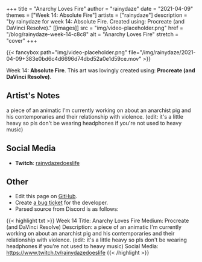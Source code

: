 +++
title =       "Anarchy Loves Fire"
author =      "rainydaze"
date =        "2021-04-09"
themes =      ["Week 14: Absolute Fire"]
artists =     ["rainydaze"]
description = "by rainydaze for week 14: Absolute Fire. Created using: Procreate (and DaVinci Resolve)."
[[images]]
              src = "img/video-placeholder.png"
              href = "/blog/rainydaze-week-14-c8c8"
              alt = "Anarchy Loves Fire"
              stretch = "cover"
+++


{{< fancybox path="img/video-placeholder.png" file="/img/rainydaze/2021-04-09+383e0bd6c4d6696d74dbd52a0e1d59ce.mov" >}}


Week 14: **Absolute Fire**. This art was lovingly created using: **Procreate (and DaVinci Resolve)**.

## Artist's Notes

a piece of an animatic I'm currently working on about an anarchist pig and his contemporaries and their relationship with violence. (edit: it's a little heavy so pls don't be wearing headphones if you're not used to heavy music)

## Social Media

- **Twitch**: <a href='https://twitch.tv/rainydazedoeslife' target='_blank'>rainydazedoeslife</a>


## Other

- Edit this page on [GitHub](https://github.com/teaminkling/web-refresh/edit/main/blog/content/blog/rainydaze-week-14-c8c8.md).
- Create [a bug ticket](https://github.com/teaminkling/web-refresh/issues/new?assignees=&labels=bug&template=problem-report.md&title=) for the developer.
- Parsed source from Discord is as follows:

{{< highlight txt >}}
Week 14
Title: Anarchy Loves Fire
Medium: Procreate (and DaVinci Resolve)
Description: a piece of an animatic I'm currently working on about an anarchist pig and his contemporaries and their relationship with violence. (edit: it's a little heavy so pls don't be wearing headphones if you're not used to heavy music)
Social Media: https://www.twitch.tv/rainydazedoeslife
{{< /highlight >}}